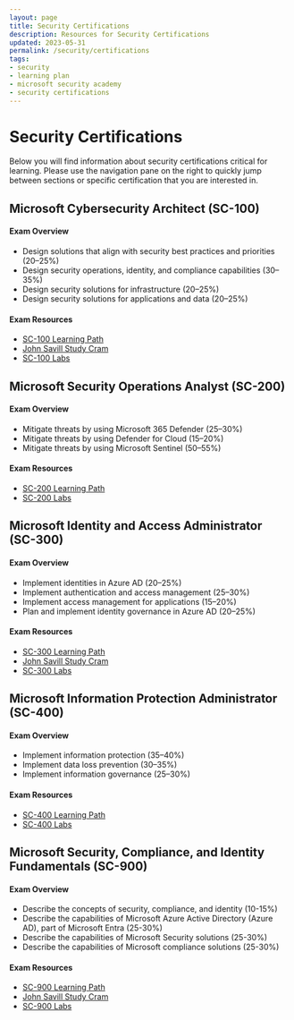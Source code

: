 ```yaml
---
layout: page
title: Security Certifications
description: Resources for Security Certifications
updated: 2023-05-31
permalink: /security/certifications
tags:
- security
- learning plan
- microsoft security academy
- security certifications
---
```


# Security Certifications
Below you will find information about security certifications critical for learning. Please use the navigation pane on the right to quickly jump between sections or specific certification that you are interested in.


## Microsoft Cybersecurity Architect (SC-100)
#### Exam Overview
* Design solutions that align with security best practices and priorities (20–25%)
* Design security operations, identity, and compliance capabilities (30–35%)
* Design security solutions for infrastructure (20–25%)
* Design security solutions for applications and data (20–25%)

#### Exam Resources
* [SC-100 Learning Path](https://learn.microsoft.com/en-us/certifications/exams/sc-100)
* [John Savill Study Cram](https://www.youtube.com/watch?v=2Qu5gQjNQh4)
* [SC-100 Labs](https://github.com/MicrosoftLearning/SC-100-Microsoft-Cybersecurity-Architect)


## Microsoft Security Operations Analyst (SC-200)
#### Exam Overview
* Mitigate threats by using Microsoft 365 Defender (25–30%)
* Mitigate threats by using Defender for Cloud (15–20%)
* Mitigate threats by using Microsoft Sentinel (50–55%)

#### Exam Resources
* [SC-200 Learning Path](https://learn.microsoft.com/en-us/certifications/exams/sc-200)
* [SC-200 Labs](https://github.com/MicrosoftLearning/SC-200T00A-Microsoft-Security-Operations-Analyst)


## Microsoft Identity and Access Administrator (SC-300)
#### Exam Overview
* Implement identities in Azure AD (20–25%)
* Implement authentication and access management (25–30%)
* Implement access management for applications (15–20%)
* Plan and implement identity governance in Azure AD (20–25%)

#### Exam Resources
* [SC-300 Learning Path](https://learn.microsoft.com/en-us/certifications/exams/sc-300)
* [John Savill Study Cram](https://www.youtube.com/watch?v=LGpgqRVG65g)
* [SC-300 Labs](https://github.com/MicrosoftLearning/SC-300-Identity-and-Access-Administrator)


## Microsoft Information Protection Administrator (SC-400)
#### Exam Overview
* Implement information protection (35–40%)
* Implement data loss prevention (30–35%)
* Implement information governance (25–30%)

#### Exam Resources
* [SC-400 Learning Path](https://learn.microsoft.com/en-us/certifications/exams/sc-400)
* [SC-400 Labs](https://github.com/MicrosoftLearning/SC-400T00A-Microsoft-Information-Protection-Administrator)


## Microsoft Security, Compliance, and Identity Fundamentals (SC-900)
#### Exam Overview
* Describe the concepts of security, compliance, and identity (10-15%)
* Describe the capabilities of Microsoft Azure Active Directory (Azure AD), part of Microsoft Entra (25-30%)
* Describe the capabilities of Microsoft Security solutions (25-30%)
* Describe the capabilities of Microsoft compliance solutions (25-30%)

#### Exam Resources
* [SC-900 Learning Path](https://learn.microsoft.com/en-us/certifications/exams/sc-900)
* [John Savill Study Cram](https://www.youtube.com/watch?v=Bz-8jM3jg-8)
* [SC-900 Labs](https://github.com/MicrosoftLearning/SC-900-Microsoft-Security-Compliance-and-Identity-Fundamentals)